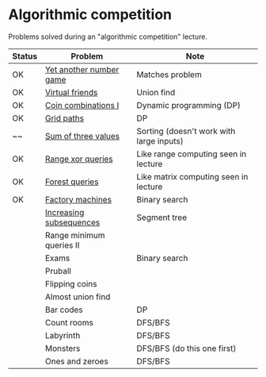 # Algorithmic competition

Problems solved during an "algorithmic competition" lecture.

| Status | Problem                                                               | Note                                     |
|--------|-----------------------------------------------------------------------|------------------------------------------|
| OK     | [Yet another number game](https://www.codechef.com/problems/NUMGAME/) | Matches problem                          |
| OK     | [Virtual friends](https://open.kattis.com/problems/virtualfriends)    | Union find                               |
| OK     | [Coin combinations I](https://cses.fi/problemset/task/1635)           | Dynamic programming (DP)                 |
| OK     | [Grid paths](https://cses.fi/problemset/task/1638/)                   | DP                                       |
| ~~     | [Sum of three values](https://cses.fi/problemset/task/1641)           | Sorting (doesn't work with large inputs) |
| OK     | [Range xor queries](https://cses.fi/problemset/task/1650)             | Like range computing seen in lecture     |
| OK     | [Forest queries](https://cses.fi/problemset/task/1652/)               | Like matrix computing seen in lecture    |
| OK     | [Factory machines](https://cses.fi/problemset/task/1620)              | Binary search                            |
|        | [Increasing subsequences](https://cses.fi/problemset/task/1145/)      | Segment tree                             |
|        | Range minimum queries II                                              |                                          |
|        | Exams                                                                 | Binary search                            |
|        | Pruball                                                               |                                          |
|        | Flipping coins                                                        |                                          |
|        | Almost union find                                                     |                                          |
|        | Bar codes                                                             | DP                                       |
|        | Count rooms                                                           | DFS/BFS                                  |
|        | Labyrinth                                                             | DFS/BFS                                  |
|        | Monsters                                                              | DFS/BFS (do this one first)              |
|        | Ones and zeroes                                                       | DFS/BFS                                  |
